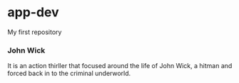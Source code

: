 # app-dev
My first repository

### John Wick

It is an action thirller that focused around the life of John Wick, a hitman and forced back in to the criminal underworld.
